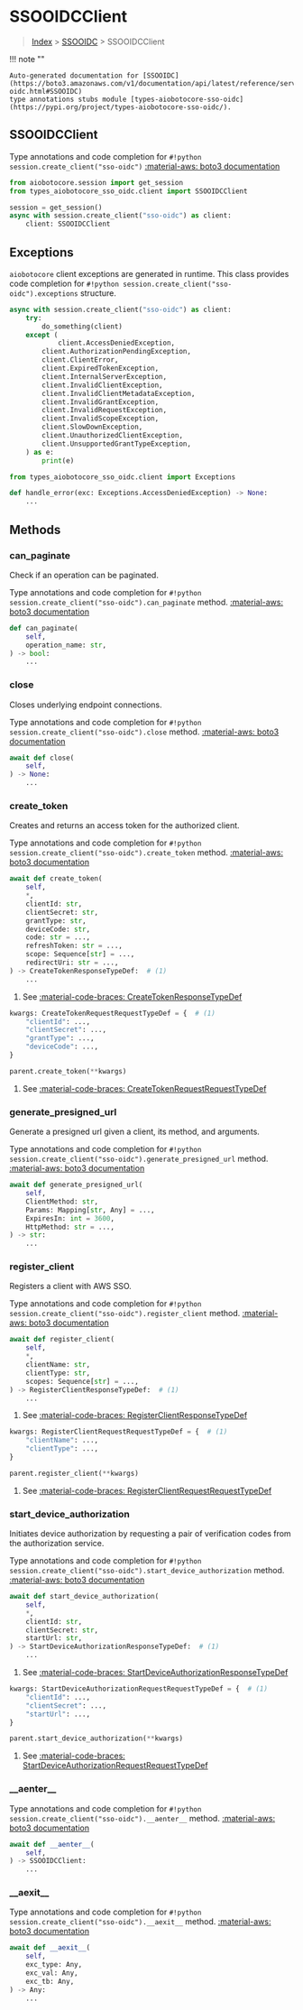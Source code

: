 # SSOOIDCClient

> [Index](../README.md) > [SSOOIDC](./README.md) > SSOOIDCClient

!!! note ""

    Auto-generated documentation for [SSOOIDC](https://boto3.amazonaws.com/v1/documentation/api/latest/reference/services/sso-oidc.html#SSOOIDC)
    type annotations stubs module [types-aiobotocore-sso-oidc](https://pypi.org/project/types-aiobotocore-sso-oidc/).

## SSOOIDCClient

Type annotations and code completion for `#!python session.create_client("sso-oidc")`
[:material-aws: boto3 documentation](https://boto3.amazonaws.com/v1/documentation/api/latest/reference/services/sso-oidc.html#SSOOIDC.Client)

```python title="Usage example"
from aiobotocore.session import get_session
from types_aiobotocore_sso_oidc.client import SSOOIDCClient

session = get_session()
async with session.create_client("sso-oidc") as client:
    client: SSOOIDCClient
```

## Exceptions


`aiobotocore` client exceptions are generated in runtime.
This class provides code completion for `#!python session.create_client("sso-oidc").exceptions` structure.

```python title="Usage example"
async with session.create_client("sso-oidc") as client:
    try:
        do_something(client)
    except (
            client.AccessDeniedException,
        client.AuthorizationPendingException,
        client.ClientError,
        client.ExpiredTokenException,
        client.InternalServerException,
        client.InvalidClientException,
        client.InvalidClientMetadataException,
        client.InvalidGrantException,
        client.InvalidRequestException,
        client.InvalidScopeException,
        client.SlowDownException,
        client.UnauthorizedClientException,
        client.UnsupportedGrantTypeException,
    ) as e:
        print(e)
```

```python title="Type checking example"
from types_aiobotocore_sso_oidc.client import Exceptions

def handle_error(exc: Exceptions.AccessDeniedException) -> None:
    ...
```


## Methods


### can\_paginate

Check if an operation can be paginated.

Type annotations and code completion for `#!python session.create_client("sso-oidc").can_paginate` method.
[:material-aws: boto3 documentation](https://boto3.amazonaws.com/v1/documentation/api/latest/reference/services/sso-oidc.html#SSOOIDC.Client.can_paginate)

```python title="Method definition"
def can_paginate(
    self,
    operation_name: str,
) -> bool:
    ...
```


### close

Closes underlying endpoint connections.

Type annotations and code completion for `#!python session.create_client("sso-oidc").close` method.
[:material-aws: boto3 documentation](https://boto3.amazonaws.com/v1/documentation/api/latest/reference/services/sso-oidc.html#SSOOIDC.Client.close)

```python title="Method definition"
await def close(
    self,
) -> None:
    ...
```


### create\_token

Creates and returns an access token for the authorized client.

Type annotations and code completion for `#!python session.create_client("sso-oidc").create_token` method.
[:material-aws: boto3 documentation](https://boto3.amazonaws.com/v1/documentation/api/latest/reference/services/sso-oidc.html#SSOOIDC.Client.create_token)

```python title="Method definition"
await def create_token(
    self,
    *,
    clientId: str,
    clientSecret: str,
    grantType: str,
    deviceCode: str,
    code: str = ...,
    refreshToken: str = ...,
    scope: Sequence[str] = ...,
    redirectUri: str = ...,
) -> CreateTokenResponseTypeDef:  # (1)
    ...
```

1. See [:material-code-braces: CreateTokenResponseTypeDef](./type_defs.md#createtokenresponsetypedef) 


```python title="Usage example with kwargs"
kwargs: CreateTokenRequestRequestTypeDef = {  # (1)
    "clientId": ...,
    "clientSecret": ...,
    "grantType": ...,
    "deviceCode": ...,
}

parent.create_token(**kwargs)
```

1. See [:material-code-braces: CreateTokenRequestRequestTypeDef](./type_defs.md#createtokenrequestrequesttypedef) 

### generate\_presigned\_url

Generate a presigned url given a client, its method, and arguments.

Type annotations and code completion for `#!python session.create_client("sso-oidc").generate_presigned_url` method.
[:material-aws: boto3 documentation](https://boto3.amazonaws.com/v1/documentation/api/latest/reference/services/sso-oidc.html#SSOOIDC.Client.generate_presigned_url)

```python title="Method definition"
await def generate_presigned_url(
    self,
    ClientMethod: str,
    Params: Mapping[str, Any] = ...,
    ExpiresIn: int = 3600,
    HttpMethod: str = ...,
) -> str:
    ...
```


### register\_client

Registers a client with AWS SSO.

Type annotations and code completion for `#!python session.create_client("sso-oidc").register_client` method.
[:material-aws: boto3 documentation](https://boto3.amazonaws.com/v1/documentation/api/latest/reference/services/sso-oidc.html#SSOOIDC.Client.register_client)

```python title="Method definition"
await def register_client(
    self,
    *,
    clientName: str,
    clientType: str,
    scopes: Sequence[str] = ...,
) -> RegisterClientResponseTypeDef:  # (1)
    ...
```

1. See [:material-code-braces: RegisterClientResponseTypeDef](./type_defs.md#registerclientresponsetypedef) 


```python title="Usage example with kwargs"
kwargs: RegisterClientRequestRequestTypeDef = {  # (1)
    "clientName": ...,
    "clientType": ...,
}

parent.register_client(**kwargs)
```

1. See [:material-code-braces: RegisterClientRequestRequestTypeDef](./type_defs.md#registerclientrequestrequesttypedef) 

### start\_device\_authorization

Initiates device authorization by requesting a pair of verification codes from
the authorization service.

Type annotations and code completion for `#!python session.create_client("sso-oidc").start_device_authorization` method.
[:material-aws: boto3 documentation](https://boto3.amazonaws.com/v1/documentation/api/latest/reference/services/sso-oidc.html#SSOOIDC.Client.start_device_authorization)

```python title="Method definition"
await def start_device_authorization(
    self,
    *,
    clientId: str,
    clientSecret: str,
    startUrl: str,
) -> StartDeviceAuthorizationResponseTypeDef:  # (1)
    ...
```

1. See [:material-code-braces: StartDeviceAuthorizationResponseTypeDef](./type_defs.md#startdeviceauthorizationresponsetypedef) 


```python title="Usage example with kwargs"
kwargs: StartDeviceAuthorizationRequestRequestTypeDef = {  # (1)
    "clientId": ...,
    "clientSecret": ...,
    "startUrl": ...,
}

parent.start_device_authorization(**kwargs)
```

1. See [:material-code-braces: StartDeviceAuthorizationRequestRequestTypeDef](./type_defs.md#startdeviceauthorizationrequestrequesttypedef) 

### \_\_aenter\_\_



Type annotations and code completion for `#!python session.create_client("sso-oidc").__aenter__` method.
[:material-aws: boto3 documentation](https://boto3.amazonaws.com/v1/documentation/api/latest/reference/services/sso-oidc.html#SSOOIDC.Client.__aenter__)

```python title="Method definition"
await def __aenter__(
    self,
) -> SSOOIDCClient:
    ...
```


### \_\_aexit\_\_



Type annotations and code completion for `#!python session.create_client("sso-oidc").__aexit__` method.
[:material-aws: boto3 documentation](https://boto3.amazonaws.com/v1/documentation/api/latest/reference/services/sso-oidc.html#SSOOIDC.Client.__aexit__)

```python title="Method definition"
await def __aexit__(
    self,
    exc_type: Any,
    exc_val: Any,
    exc_tb: Any,
) -> Any:
    ...
```





